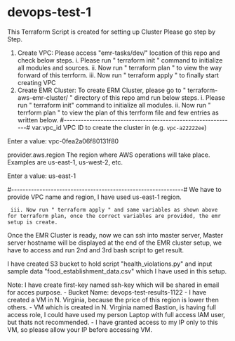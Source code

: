# devops-test-1
This Terraform Script is created for setting up Cluster
Please go step by Step.
1. Create VPC:
   Please access "emr-tasks/dev/" location of this repo and check below steps.
     i. Please run " terraform init " command to initialize all modules and sources.
     ii. Now run " terraform plan " to view the way forward of this terrform.
     iii. Now run " terraform apply " to finally start creating VPC
2. Create EMR Cluster:
   To create ERM Cluster, please go to " terraform-aws-emr-cluster/ " directory of this repo amd run below steps.
     i. Please run " terraform init" command to initialize all modules.
     ii. Now run " terrform plan " to view the plan of this terrform file and few entries as written below.
#-------------------------------------------------------------#
var.vpc_id
  VPC ID to create the cluster in (e.g. `vpc-a22222ee`)

  Enter a value: vpc-0fea2a06f80131f80

provider.aws.region
  The region where AWS operations will take place. Examples
  are us-east-1, us-west-2, etc.

  Enter a value: us-east-1

#-------------------------------------------------------------#
     We have to provide VPC name and region, I have used us-east-1 region.

     iii. Now run " terraform apply " and same variables as shown above for terraform plan, once the correct variables are provided, the emr setup is create.

Once the EMR Cluster is ready, now we can ssh into master server, Master server hostname will be displayed at the end of the EMR cluster setup, we have to access and run 2nd and 3rd bash script to get result.

I have created S3 bucket to hold script "health_violations.py" and input sample data "food_establishment_data.csv" which I have used in this setup.

Note: I have create first-key named ssh-key which will be shared in email for acces purpose.
      - Bucket Name: devops-test-results-1122
      - I have created a VM in N. Virginia, because the price of this region is lower then others.
      - VM which is created in N. Virginia named Bastion, is having full access role, I could have used my person Laptop with full access IAM user, but thats not recommended.
      - I have granted access to my IP only to this VM, so please allow your IP before accessing VM.
